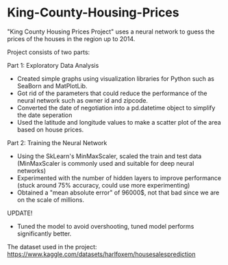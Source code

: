 # King-County-Housing-Prices
"King County Housing Prices Project" uses a neural network to guess the prices of the houses in the region up to 2014.

Project consists of two parts:

Part 1: Exploratory Data Analysis
- Created simple graphs using visualization libraries for Python such as SeaBorn and MatPlotLib.
- Got rid of the parameters that could reduce the performance of the neural network such as owner id and zipcode.
- Converted the date of negotiation into a pd.datetime object to simplify the date seperation
- Used the latitude and longitude values to make a scatter plot of the area based on house prices.

Part 2: Training the Neural Network
- Using the SkLearn's MinMaxScaler, scaled the train and test data (MinMaxScaler is commonly used and suitable for deep neural networks)
- Experimented with the number of hidden layers to improve performance (stuck around 75% accuracy, could use more experimenting)
- Obtained a "mean absolute error" of 96000$, not that bad since we are on the scale of millions. 

UPDATE!
- Tuned the model to avoid overshooting, tuned model performs significantly better.

The dataset used in the project: https://www.kaggle.com/datasets/harlfoxem/housesalesprediction
